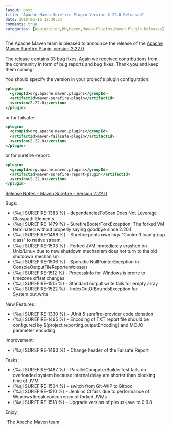 ```yaml
---
layout: post
title: "Apache Maven Surefire Plugin Version 2.22.0 Released"
date: 2018-06-16 19:30:23
comments: true
categories: [Neuigkeiten,BM,Maven,Maven-Plugins,Maven-Plugin-Releases]
---
```

The Apache Maven team is pleased to announce the release of the 
[Apache Maven Surefire Plugin, version 2.22.0](http://maven.apache.org/plugins/maven-surefire-plugin/).


The release contains 33 bug fixes.
Again we received contributions from the community in form of bug reports
and bug fixes.
Thank you and keep them coming!

You should specify the version in your project's plugin configuration:

``` xml
<plugin>
  <groupId>org.apache.maven.plugins</groupId>
  <artifactId>maven-surefire-plugin</artifactId>
  <version>2.22.0</version>
</plugin>
```

or for failsafe:

``` xml
<plugin>
  <groupId>org.apache.maven.plugins</groupId>
  <artifactId>maven-failsafe-plugin</artifactId>
  <version>2.22.0</version>
</plugin>
```

or for surefire-report:

``` xml
<plugin>
  <groupId>org.apache.maven.plugins</groupId>
  <artifactId>maven-surefire-report-plugin</artifactId>
  <version>2.22.0</version>
</plugin>
```


<!-- more -->

[Release Notes - Maven Surefire - Version 2.22.0](https://issues.apache.org/jira/secure/ReleaseNote.jspa?projectId=12317927&version=12343247)

Bugs:
 
 * {%ajl SUREFIRE-1383 %} - dependenciesToScan Does Not Leverage Classpath Elements
 * {%ajl SUREFIRE-1479 %} - SurefireBooterForkException: The forked VM terminated without properly saying goodbye since 2.20.1
 * {%ajl SUREFIRE-1498 %} - Surefire prints own logs "Couldn't load group class" to native stream.
 * {%ajl SUREFIRE-1503 %} - Forked JVM immediately crashed on Unix/Linux due to new shutdown mechanism does not turn to the old shutdown mechanism
 * {%ajl SUREFIRE-1506 %} - Sporadic NullPointerException in ConsoleOutputFileReporter#close()
 * {%ajl SUREFIRE-1512 %} - ProcessInfo for Windows is prone to timezone offset changes
 * {%ajl SUREFIRE-1515 %} - Standard output write fails for empty array
 * {%ajl SUREFIRE-1522 %} - IndexOutOfBoundsException for System.out.write

New Features:

 * {%ajl SUREFIRE-1330 %} - JUnit 5 surefire-provider code donation
 * {%ajl SUREFIRE-1495 %} - Encoding of TXT report file should be configured by ${project.reporting.outputEncoding} and MOJO parameter encoding

Improvement:

 * {%ajl SUREFIRE-1490 %} - Change header of the Failsafe Report

Tasks:

 * {%ajl SUREFIRE-1487 %} - ParallelComputerBuilderTest fails on overloaded system because internal delay are shorter than blocking time of JVM
 * {%ajl SUREFIRE-1504 %} - switch from Git-WIP to Gitbox
 * {%ajl SUREFIRE-1510 %} - Jenkins CI fails due to performance of Windows break concurrency of forked JVMs
 * {%ajl SUREFIRE-1518 %} - Upgrade version of plexus-java to 0.9.8



Enjoy,

-The Apache Maven team

